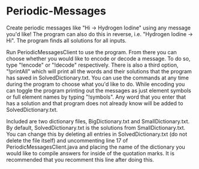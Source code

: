 # Periodic-Messages
Create periodic messages like "Hi -> Hydrogen Iodine" using any message you'd like!
The program can also do this in reverse, i.e. "Hydrogen Iodine -> Hi".
The program finds all solutions for all inputs.

Run PeriodicMessagesClient to use the program. From there you can choose whether
you would like to encode or decode a message. To do so, type "!encode" or "!decode"
respectively. There is also a third option, "!printAll" which will print all
the words and their solutions that the program has saved in SolvedDictionary.txt.
You can use the commands at any time during the program to choose what you'd like
to do. While encoding you can toggle the program printing out the messages as just
element symbols or full element names by typing "!symbols". Any word that you enter
that has a solution and that program does not already know will be added to
SolvedDictionary.txt.

Included are two dictionary files, BigDictionary.txt and SmallDictionary.txt.
By default, SolvedDictionary.txt is the solutions from SmallDictionary.txt. You
can change this by deleting all entries in SolvedDictionary.txt (do not delete
the file itself) and uncommenting line 17 of PeriodicMessagesClient.java and
placing the name of the dictionary you would like to compile answers for
inside of the quotation marks. It is recommended that you recomment this
line after doing this.

